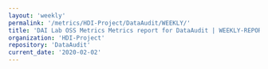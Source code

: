 ```yaml
---
layout: 'weekly'
permalink: '/metrics/HDI-Project/DataAudit/WEEKLY/'
title: 'DAI Lab OSS Metrics Metrics report for DataAudit | WEEKLY-REPORT-2020-02-02'
organization: 'HDI-Project'
repository: 'DataAudit'
current_date: '2020-02-02'
---
```

